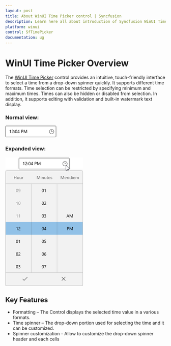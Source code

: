 ```yaml
---
layout: post
title: About WinUI Time Picker control | Syncfusion
description: Learn here all about introduction of Syncfusion WinUI Time Picker(SfTimePicker) control with normal, expanded views and more.
platform: winui
control: SfTimePicker
documentation: ug
---
```


# WinUI Time Picker Overview

The [WinUI Time Picker](https://help.syncfusion.com/cr/winui/Syncfusion.UI.Xaml.Editors.SfTimePicker.html) control provides an intuitive, touch-friendly interface to select a time from a drop-down spinner quickly. It supports different time formats. Time selection can be restricted by specifying minimum and maximum times. Times can also be hidden or disabled from selection. In addition, it supports editing with validation and built-in watermark text display.

### Normal view:

![WinUI TimePicker with Normal View](Overview_images/winui-timepicker-normal-view.png)

### Expanded view:

![WinUI TimePicker with Dropdown Time Selector](Overview_images/winui-timepicker-dropdown.png)

## Key Features

* Formatting – The Control displays  the selected time value in a various formats.
* Time spinner – The drop-down portion used for selecting the time and it can be customized.
* Spinner customization - Allow to customize the drop-down spinner header and each cells
